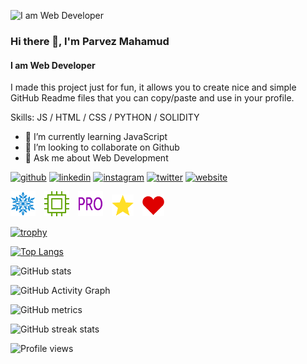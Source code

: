 ![I am Web Developer](https://media-exp1.licdn.com/dms/image/C5616AQFEusM4m3ciyg/profile-displaybackgroundimage-shrink_350_1400/0/1662314951303?e=1671062400&v=beta&t=hGKxJcnXUNvXO4U6QH9_kl-0rmUOgnK91RHkDqWASLU)

### Hi there 👋, I'm Parvez Mahamud
#### I am Web Developer


I made this project just for fun, it allows you to create nice and simple GitHub Readme files that you can copy/paste and use in your profile.

Skills: JS / HTML / CSS / PYTHON / SOLIDITY

- 🌱 I’m currently learning JavaScript 
- 👯 I’m looking to collaborate on Github 
- 💬 Ask me about Web Development 


[<img src='https://cdn.jsdelivr.net/npm/simple-icons@3.0.1/icons/github.svg' alt='github' height='40'>](https://github.com/https://github.com/ParvezMah)  [<img src='https://cdn.jsdelivr.net/npm/simple-icons@3.0.1/icons/linkedin.svg' alt='linkedin' height='40'>](https://www.linkedin.com/in/https://www.linkedin.com/in/parvez-mahamud-29932019a//)  [<img src='https://cdn.jsdelivr.net/npm/simple-icons@3.0.1/icons/instagram.svg' alt='instagram' height='40'>](https://www.instagram.com/https://www.instagram.com/parvez.mahamud.057//)  [<img src='https://cdn.jsdelivr.net/npm/simple-icons@3.0.1/icons/twitter.svg' alt='twitter' height='40'>](https://twitter.com/https://twitter.com/ParvezMahamud11)  [<img src='https://cdn.jsdelivr.net/npm/simple-icons@3.0.1/icons/icloud.svg' alt='website' height='40'>](decentric.blogspot.com)  

<a href='https://archiveprogram.github.com/'><img src='https://raw.githubusercontent.com/acervenky/animated-github-badges/master/assets/acbadge.gif' width='40' height='40'></a> <a href='https://docs.github.com/en/developers'><img src='https://raw.githubusercontent.com/acervenky/animated-github-badges/master/assets/devbadge.gif' width='40' height='40'></a> <a href='https://github.com/pricing'><img src='https://raw.githubusercontent.com/acervenky/animated-github-badges/master/assets/pro.gif' width='40' height='40'></a> <a href='https://stars.github.com/'><img src='https://raw.githubusercontent.com/acervenky/animated-github-badges/master/assets/starbadge.gif' width='35' height='35'></a> <a href='https://docs.github.com/en/github/supporting-the-open-source-community-with-github-sponsors'><img src='https://raw.githubusercontent.com/acervenky/animated-github-badges/master/assets/sponsorbadge.gif' width='35' height='35'></a> 

[![trophy](https://github-profile-trophy.vercel.app/?username=https://github.com/ParvezMah)](https://github.com/ryo-ma/github-profile-trophy)

[![Top Langs](https://github-readme-stats.vercel.app/api/top-langs/?username=https://github.com/ParvezMah)](https://github.com/anuraghazra/github-readme-stats)

![GitHub stats](https://github-readme-stats.vercel.app/api?username=https://github.com/ParvezMah&show_icons=true&count_private=true)  

![GitHub Activity Graph](https://activity-graph.herokuapp.com/graph?username=https://github.com/ParvezMah)  

![GitHub metrics](https://metrics.lecoq.io/https://github.com/ParvezMah)  

![GitHub streak stats](https://github-readme-streak-stats.herokuapp.com/?user=https://github.com/ParvezMah)  

![Profile views](https://gpvc.arturio.dev/https://github.com/ParvezMah)  
